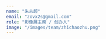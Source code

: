 ```yaml
---
name: "朱志超"
email: "zovx2s@gmail.com"
role: "影像展主席 / 创办人"
image: "/images/team/zhichaozhu.png"
---
```

